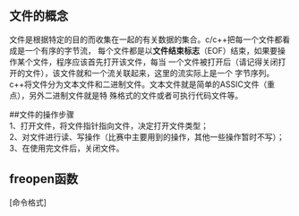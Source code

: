 ## 文件的概念
文件是根据特定的目的而收集在一起的有关数据的集合。c/c++把每一个文件都看成是一个有序的字节流，
每个文件都是以**文件结束标志**（EOF）结束，如果要操作某个文件，程序应该首先打开该文件，每当
一个文件被打开后（请记得关闭打开的文件），该文件就和一个流关联起来，这里的流实际上是一个
字节序列。  
c++将文件分为文本文件和二进制文件。文本文件就是简单的ASSIC文件（重点），另外二进制文件就是特
殊格式的文件或者可执行代码文件等。
 
 ##文件的操作步骤  
 1、打开文件，将文件指针指向文件，决定打开文件类型；  
 2、对文件进行读、写操作（比赛中主要用到的操作，其他一些操作暂时不写）；  
 3、在使用完文件后，关闭文件。  
 
 ## freopen函数
 [命令格式]

